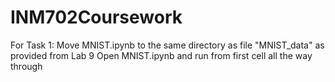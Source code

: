 # INM702Coursework

For Task 1:
Move MNIST.ipynb to the same directory as file "MNIST_data" as provided from Lab 9
Open MNIST.ipynb and run from first cell all the way through